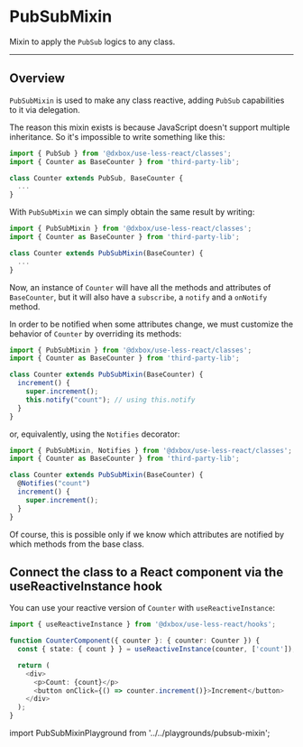 # PubSubMixin

Mixin to apply the `PubSub` logics to any class.

---

## Overview

`PubSubMixin` is used to make any class reactive, adding `PubSub` capabilities to it via delegation.

The reason this mixin exists is because JavaScript doesn't support multiple inheritance. So it's impossible to write something like this:
```ts
import { PubSub } from '@dxbox/use-less-react/classes';
import { Counter as BaseCounter } from 'third-party-lib';

class Counter extends PubSub, BaseCounter {
  ...
}
```

With `PubSubMixin` we can simply obtain the same result by writing:
```ts
import { PubSubMixin } from '@dxbox/use-less-react/classes';
import { Counter as BaseCounter } from 'third-party-lib';

class Counter extends PubSubMixin(BaseCounter) {
  ...
}
```

Now, an instance of `Counter` will have all the methods and attributes of `BaseCounter`, but it will also have a `subscribe`, a `notify` and a `onNotify` method. 

In order to be notified when some attributes change, we must customize the behavior of `Counter` by overriding its methods:

```ts
import { PubSubMixin } from '@dxbox/use-less-react/classes';
import { Counter as BaseCounter } from 'third-party-lib';

class Counter extends PubSubMixin(BaseCounter) {
  increment() {
    super.increment();
    this.notify("count"); // using this.notify
  }
}
```

or, equivalently, using the `Notifies` decorator:

```ts
import { PubSubMixin, Notifies } from '@dxbox/use-less-react/classes';
import { Counter as BaseCounter } from 'third-party-lib';

class Counter extends PubSubMixin(BaseCounter) {
  @Notifies("count")
  increment() {
    super.increment();
  }
}
```

Of course, this is possible only if we know which attributes are notified by which methods from the base class.

## Connect the class to a React component via the useReactiveInstance hook

You can use your reactive version of `Counter` with `useReactiveInstance`:

```ts
import { useReactiveInstance } from '@dxbox/use-less-react/hooks';

function CounterComponent({ counter }: { counter: Counter }) {
  const { state: { count } } = useReactiveInstance(counter, ['count']);

  return (
    <div>
      <p>Count: {count}</p>
      <button onClick={() => counter.increment()}>Increment</button>
    </div>
  );
}
```

import PubSubMixinPlayground from '../../playgrounds/pubsub-mixin';

<PubSubMixinPlayground />

